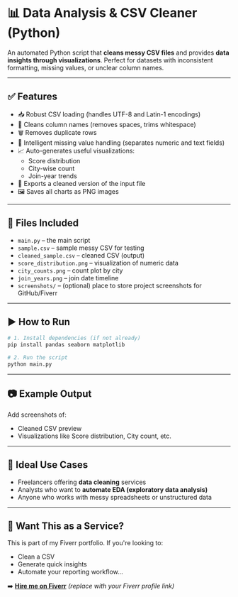 # 📊 Data Analysis & CSV Cleaner (Python)

An automated Python script that **cleans messy CSV files** and provides **data insights through visualizations**. Perfect for datasets with inconsistent formatting, missing values, or unclear column names.

---

## ✅ Features

- 📥 Robust CSV loading (handles UTF-8 and Latin-1 encodings)
- 🧹 Cleans column names (removes spaces, trims whitespace)
- 🗑 Removes duplicate rows
- 🧠 Intelligent missing value handling (separates numeric and text fields)
- 📈 Auto-generates useful visualizations:
  - Score distribution
  - City-wise count
  - Join-year trends
- 💾 Exports a cleaned version of the input file
- 🖼 Saves all charts as PNG images

---

## 📂 Files Included

- `main.py` – the main script  
- `sample.csv` – sample messy CSV for testing  
- `cleaned_sample.csv` – cleaned CSV (output)  
- `score_distribution.png` – visualization of numeric data  
- `city_counts.png` – count plot by city  
- `join_years.png` – join date timeline  
- `screenshots/` – (optional) place to store project screenshots for GitHub/Fiverr

---

## ▶️ How to Run

```bash
# 1. Install dependencies (if not already)
pip install pandas seaborn matplotlib

# 2. Run the script
python main.py
```

---

## 📷 Example Output

Add screenshots of:
- Cleaned CSV preview
- Visualizations like Score distribution, City count, etc.

---

## 🧠 Ideal Use Cases

- Freelancers offering **data cleaning** services  
- Analysts who want to **automate EDA (exploratory data analysis)**  
- Anyone who works with messy spreadsheets or unstructured data

---

## 💼 Want This as a Service?

This is part of my Fiverr portfolio. If you're looking to:
- Clean a CSV
- Generate quick insights
- Automate your reporting workflow...

➡️ [**Hire me on Fiverr**](#) *(replace with your Fiverr profile link)*
